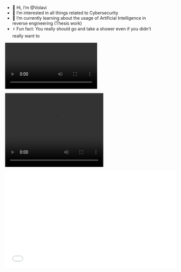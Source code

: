 - 👋 Hi, I’m @Volavi
- 👀 I’m interested in all things related to Cybersecurity
- 🌱 I’m currently learning about the usage of Artificial Intelligence in reverse engineering (Thesis work)
- ⚡ Fun fact: You really should go and take a shower even if you didn't really want to

![profile video](482886b57c8d95aa.mp4)

<video src="482886b57c8d95aa.mp4" width="320" height="240" controls></video>

<iframe width="560" height="315" src="[https://www.youtube.com/watch?v=ozkg_iW9mNU](https://www.youtube.com/watch?v=ozkg_iW9mNU)" frameborder="0" allow="accelerometer; autoplay; clipboard-write; encrypted-media; gyroscope; picture-in-picture" allowfullscreen></iframe>


<!---
Volavi/Volavi is a ✨ special ✨ repository because its `README.md` (this file) appears on your GitHub profile.
You can click the Preview link to take a look at your changes.
--->
